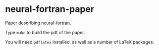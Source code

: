 # neural-fortran-paper

Paper describing [neural-fortran](https://github.com/modern-fortran/neural-fortran).

Type `make` to build the pdf of the paper.

You will need `pdflatex` installed, as well as 
a number of LaTeX packages.
